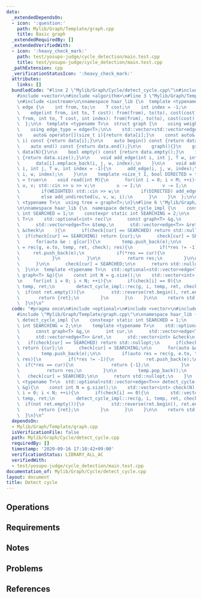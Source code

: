 ```yaml
---
data:
  _extendedDependsOn:
  - icon: ':question:'
    path: Mylib/Graph/Template/graph.cpp
    title: Basic graph
  _extendedRequiredBy: []
  _extendedVerifiedWith:
  - icon: ':heavy_check_mark:'
    path: test/yosupo-judge/cycle_detection/main.test.cpp
    title: test/yosupo-judge/cycle_detection/main.test.cpp
  _pathExtension: cpp
  _verificationStatusIcon: ':heavy_check_mark:'
  attributes:
    links: []
  bundledCode: "#line 2 \"Mylib/Graph/Cycle/detect_cycle.cpp\"\n#include <optional>\n\
    #include <vector>\n#include <algorithm>\n#line 3 \"Mylib/Graph/Template/graph.cpp\"\
    \n#include <iostream>\n\nnamespace haar_lib {\n  template <typename T>\n  struct\
    \ edge {\n    int from, to;\n    T cost;\n    int index = -1;\n    edge(){}\n\
    \    edge(int from, int to, T cost): from(from), to(to), cost(cost){}\n    edge(int\
    \ from, int to, T cost, int index): from(from), to(to), cost(cost), index(index){}\n\
    \  };\n\n  template <typename T>\n  struct graph {\n    using weight_type = T;\n\
    \    using edge_type = edge<T>;\n\n    std::vector<std::vector<edge<T>>> data;\n\
    \n    auto& operator[](size_t i){return data[i];}\n    const auto& operator[](size_t\
    \ i) const {return data[i];}\n\n    auto begin() const {return data.begin();}\n\
    \    auto end() const {return data.end();}\n\n    graph(){}\n    graph(int N):\
    \ data(N){}\n\n    bool empty() const {return data.empty();}\n    int size() const\
    \ {return data.size();}\n\n    void add_edge(int i, int j, T w, int index = -1){\n\
    \      data[i].emplace_back(i, j, w, index);\n    }\n\n    void add_undirected(int\
    \ i, int j, T w, int index = -1){\n      add_edge(i, j, w, index);\n      add_edge(j,\
    \ i, w, index);\n    }\n\n    template <size_t I, bool DIRECTED = true, bool WEIGHTED\
    \ = true>\n    void read(int M){\n      for(int i = 0; i < M; ++i){\n        int\
    \ u, v; std::cin >> u >> v;\n        u -= I;\n        v -= I;\n        T w = 1;\n\
    \        if(WEIGHTED) std::cin >> w;\n        if(DIRECTED) add_edge(u, v, w, i);\n\
    \        else add_undirected(u, v, w, i);\n      }\n    }\n  };\n\n  template\
    \ <typename T>\n  using tree = graph<T>;\n}\n#line 6 \"Mylib/Graph/Cycle/detect_cycle.cpp\"\
    \n\nnamespace haar_lib {\n  namespace detect_cycle_impl {\n    constexpr static\
    \ int SEARCHED = 1;\n    constexpr static int SEARCHING = 2;\n\n    template <typename\
    \ T>\n    std::optional<int> rec(\n      const graph<T> &g,\n      int cur,\n\
    \      std::vector<edge<T>> &temp,\n      std::vector<edge<T>> &ret,\n      std::vector<int>\
    \ &check\n    ){\n      if(check[cur] == SEARCHED) return std::nullopt;\n    \
    \  if(check[cur] == SEARCHING) return {cur};\n      check[cur] = SEARCHING;\n\n\
    \      for(auto &e : g[cur]){\n        temp.push_back(e);\n\n        if(auto res\
    \ = rec(g, e.to, temp, ret, check); res){\n          if(*res != -1){\n       \
    \     ret.push_back(e);\n            if(*res == cur){\n              return {-1};\n\
    \            }\n          }\n\n          return res;\n        }\n\n        temp.pop_back();\n\
    \      }\n\n      check[cur] = SEARCHED;\n\n      return std::nullopt;\n    }\n\
    \  }\n\n  template <typename T>\n  std::optional<std::vector<edge<T>>> detect_cycle(const\
    \ graph<T> &g){\n    const int N = g.size();\n    std::vector<int> check(N);\n\
    \n    for(int i = 0; i < N; ++i){\n      if(check[i] == 0){\n        std::vector<edge<T>>\
    \ temp, ret;\n        detect_cycle_impl::rec(g, i, temp, ret, check);\n      \
    \  if(not ret.empty()){\n          std::reverse(ret.begin(), ret.end());\n   \
    \       return {ret};\n        }\n      }\n    }\n\n    return std::nullopt;\n\
    \  }\n}\n"
  code: "#pragma once\n#include <optional>\n#include <vector>\n#include <algorithm>\n\
    #include \"Mylib/Graph/Template/graph.cpp\"\n\nnamespace haar_lib {\n  namespace\
    \ detect_cycle_impl {\n    constexpr static int SEARCHED = 1;\n    constexpr static\
    \ int SEARCHING = 2;\n\n    template <typename T>\n    std::optional<int> rec(\n\
    \      const graph<T> &g,\n      int cur,\n      std::vector<edge<T>> &temp,\n\
    \      std::vector<edge<T>> &ret,\n      std::vector<int> &check\n    ){\n   \
    \   if(check[cur] == SEARCHED) return std::nullopt;\n      if(check[cur] == SEARCHING)\
    \ return {cur};\n      check[cur] = SEARCHING;\n\n      for(auto &e : g[cur]){\n\
    \        temp.push_back(e);\n\n        if(auto res = rec(g, e.to, temp, ret, check);\
    \ res){\n          if(*res != -1){\n            ret.push_back(e);\n          \
    \  if(*res == cur){\n              return {-1};\n            }\n          }\n\n\
    \          return res;\n        }\n\n        temp.pop_back();\n      }\n\n   \
    \   check[cur] = SEARCHED;\n\n      return std::nullopt;\n    }\n  }\n\n  template\
    \ <typename T>\n  std::optional<std::vector<edge<T>>> detect_cycle(const graph<T>\
    \ &g){\n    const int N = g.size();\n    std::vector<int> check(N);\n\n    for(int\
    \ i = 0; i < N; ++i){\n      if(check[i] == 0){\n        std::vector<edge<T>>\
    \ temp, ret;\n        detect_cycle_impl::rec(g, i, temp, ret, check);\n      \
    \  if(not ret.empty()){\n          std::reverse(ret.begin(), ret.end());\n   \
    \       return {ret};\n        }\n      }\n    }\n\n    return std::nullopt;\n\
    \  }\n}\n"
  dependsOn:
  - Mylib/Graph/Template/graph.cpp
  isVerificationFile: false
  path: Mylib/Graph/Cycle/detect_cycle.cpp
  requiredBy: []
  timestamp: '2020-09-16 17:10:42+09:00'
  verificationStatus: LIBRARY_ALL_AC
  verifiedWith:
  - test/yosupo-judge/cycle_detection/main.test.cpp
documentation_of: Mylib/Graph/Cycle/detect_cycle.cpp
layout: document
title: Detect cycle
---
```


## Operations

## Requirements

## Notes

## Problems

## References
